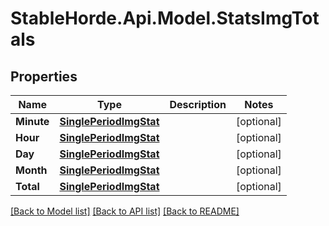 # StableHorde.Api.Model.StatsImgTotals

## Properties

Name | Type | Description | Notes
------------ | ------------- | ------------- | -------------
**Minute** | [**SinglePeriodImgStat**](SinglePeriodImgStat.md) |  | [optional] 
**Hour** | [**SinglePeriodImgStat**](SinglePeriodImgStat.md) |  | [optional] 
**Day** | [**SinglePeriodImgStat**](SinglePeriodImgStat.md) |  | [optional] 
**Month** | [**SinglePeriodImgStat**](SinglePeriodImgStat.md) |  | [optional] 
**Total** | [**SinglePeriodImgStat**](SinglePeriodImgStat.md) |  | [optional] 

[[Back to Model list]](../README.md#documentation-for-models) [[Back to API list]](../README.md#documentation-for-api-endpoints) [[Back to README]](../README.md)

